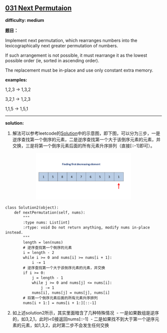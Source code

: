 ## [031 Next Permutaion](https://leetcode.com/problems/next-permutation/)

**difficulty: medium**

**题目：**

Implement next permutation, which rearranges numbers into the lexicographically next greater permutation of numbers.

If such arrangement is not possible, it must rearrange it as the lowest possible order (ie, sorted in ascending order).

The replacement must be in-place and use only constant extra memory.

**examples:**

1,2,3 → 1,3,2

3,2,1 → 1,2,3

1,1,5 → 1,5,1

---
**solution:**
1. 解法可以参考leetcode的[Solution](https://leetcode.com/problems/next-permutation/solution/)中的示意图，即下图，可以分为三步，一是逆序查找第一个倒序的元素，二是逆序查找第一个大于该倒序元素的元素，并交换，三是将第一个倒序元素后面的所有元素升序排列（直接[::-1]即可）。
<p align='center'> 
<img src=31_Next_Permutation.gif height=150> 
</p>

```
class Solution2(object):
    def nextPermutation(self, nums):
        """
        :type nums: List[int]
        :rtype: void Do not return anything, modify nums in-place instead.
        """
        length = len(nums)
        # 逆序查找第一个倒序的元素
        i = length - 2
        while i >= 0 and nums[i] >= nums[i + 1]:
            i -= 1
        # 逆序查找第一个大于该倒序元素的元素，并交换
        if i >= 0:
            j = length - 1
            while j >= 0 and nums[j] <= nums[i]:
                j -= 1
            nums[i], nums[j] = nums[j], nums[i]
        # 将第一个倒序元素后面的所有元素升序排列
        nums[i + 1:] = nums[i + 1:][::-1]
```

2. 如上述solution2所示，其实里面暗含了几种特殊情况
  - 一是如果数组是逆序的，如3,2,1，此时i<0接返回nums[::-1]
  - 二是如果找不到大于第一个逆序元素的元素，如1,3,2，此时第二步不会发生任何交换
